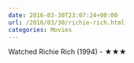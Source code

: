 ```yaml
---
date: 2016-03-30T23:07:24+00:00
url: /2016/03/30/richie-rich.html
categories: Movies
---
```

Watched Richie Rich (1994) - ★★★




